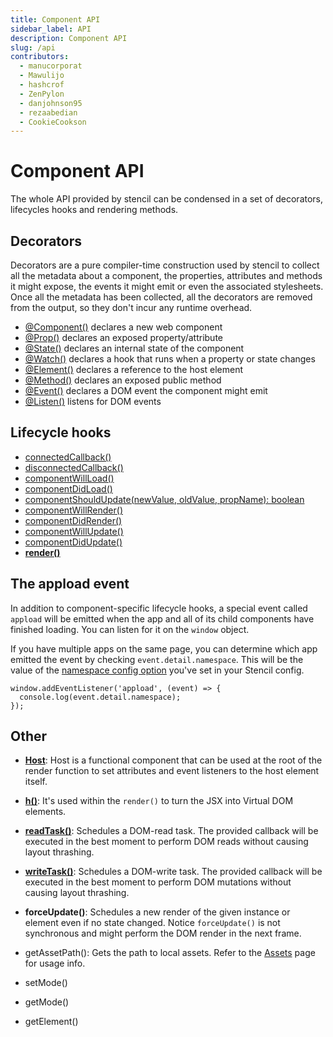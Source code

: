 ```yaml
---
title: Component API
sidebar_label: API
description: Component API
slug: /api
contributors:
  - manucorporat
  - Mawulijo
  - hashcrof
  - ZenPylon
  - danjohnson95
  - rezaabedian
  - CookieCookson
---
```


# Component API

The whole API provided by stencil can be condensed in a set of decorators, lifecycles hooks and rendering methods.


## Decorators

Decorators are a pure compiler-time construction used by stencil to collect all the metadata about a component, the properties, attributes and methods it might expose, the events it might emit or even the associated stylesheets.
Once all the metadata has been collected, all the decorators are removed from the output, so they don't incur any runtime overhead.

- [@Component()](component#component-decorator) declares a new web component
- [@Prop()](properties#prop-decorator) declares an exposed property/attribute
- [@State()](state#the-state-decorator-state) declares an internal state of the component
- [@Watch()](reactive-data#watch-decorator) declares a hook that runs when a property or state changes
- [@Element()](host-element#element-decorator) declares a reference to the host element
- [@Method()](methods#method-decorator) declares an exposed public method
- [@Event()](events#event-decorator) declares a DOM event the component might emit
- [@Listen()](events#listen-decorator) listens for DOM events


## Lifecycle hooks

- [connectedCallback()](component-lifecycle#connectedcallback-)
- [disconnectedCallback()](component-lifecycle#disconnectedcallback-)
- [componentWillLoad()](component-lifecycle#componentwillload-)
- [componentDidLoad()](component-lifecycle#componentdidload-)
- [componentShouldUpdate(newValue, oldValue, propName): boolean](component-lifecycle#componentshouldupdate)
- [componentWillRender()](component-lifecycle#componentwillrender-)
- [componentDidRender()](component-lifecycle#componentdidrender-)
- [componentWillUpdate()](component-lifecycle#componentwillupdate-)
- [componentDidUpdate()](component-lifecycle#componentdidupdate-)
- **[render()](templating-jsx)**


## The appload event

In addition to component-specific lifecycle hooks, a special event called `appload` will be emitted when the app and all of its child components have finished loading. You can listen for it on the `window` object.

If you have multiple apps on the same page, you can determine which app emitted the event by checking `event.detail.namespace`. This will be the value of the [namespace config option](/docs/config#namespace) you've set in your Stencil config.

```tsx
window.addEventListener('appload', (event) => {
  console.log(event.detail.namespace);
});
```

## Other

- [**Host**](host-element): Host is a functional component that can be used at the root of the render function to set attributes and event listeners to the host element itself.

- [**h()**](templating-jsx): It's used within the `render()` to turn the JSX into Virtual DOM elements.

- [**readTask()**](https://developers.google.com/web/fundamentals/performance/rendering/avoid-large-complex-layouts-and-layout-thrashing): Schedules a DOM-read task. The provided callback will be executed in the best moment to perform DOM reads without causing layout thrashing.

- [**writeTask()**](https://developers.google.com/web/fundamentals/performance/rendering/avoid-large-complex-layouts-and-layout-thrashing): Schedules a DOM-write task. The provided callback will be executed in the best moment to perform DOM mutations without causing layout thrashing.

- **forceUpdate()**: Schedules a new render of the given instance or element even if no state changed. Notice `forceUpdate()` is not synchronous and might perform the DOM render in the next frame.

- getAssetPath(): Gets the path to local assets. Refer to the [Assets](/docs/assets#getassetpath) page for usage info.
- setMode()
- getMode()
- getElement()
